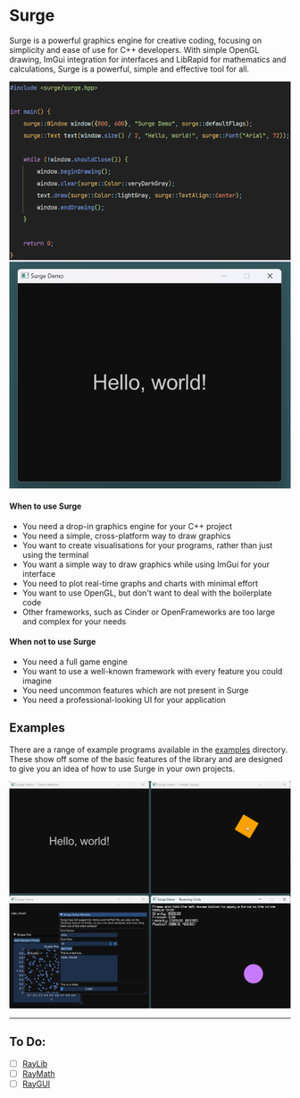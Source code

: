 # Surge

Surge is a powerful graphics engine for creative coding, focusing on simplicity and ease of use for C++ developers. With
simple OpenGL drawing, ImGui integration for interfaces and LibRapid for mathematics and calculations, Surge is a
powerful, simple and effective tool for all.

![Minimal Demo Program](https://raw.githubusercontent.com/Pencilcaseman/Surge/develop/images/minimalDemoProgram.png)
![Minimal Demo Program](https://raw.githubusercontent.com/Pencilcaseman/Surge/develop/images/minimalDemoProgramOutput.png)

#### When to use Surge

- You need a drop-in graphics engine for your C++ project
- You need a simple, cross-platform way to draw graphics
- You want to create visualisations for your programs, rather than just using the terminal
- You want a simple way to draw graphics while using ImGui for your interface
- You need to plot real-time graphs and charts with minimal effort
- You want to use OpenGL, but don't want to deal with the boilerplate code
- Other frameworks, such as Cinder or OpenFrameworks are too large and complex for your needs

#### When not to use Surge

- You need a full game engine
- You want to use a well-known framework with every feature you could imagine
- You need uncommon features which are not present in Surge
- You need a professional-looking UI for your application

## Examples

There are a range of example programs available in
the [examples](https://github.com/Pencilcaseman/surge/tree/master/examples) directory. These show off some of the basic
features of the library and are designed to give you an idea of how to use Surge in your own projects.

![Four Demo Programs](https://raw.githubusercontent.com/Pencilcaseman/Surge/develop/images/fourDemosImage.png)

---

## To Do:

- [ ] [RayLib](https://www.raylib.com/cheatsheet/cheatsheet.html)
- [ ] [RayMath](https://www.raylib.com/cheatsheet/raymath_cheatsheet.html)
- [ ] [RayGUI](https://github.com/raysan5/raygui)
